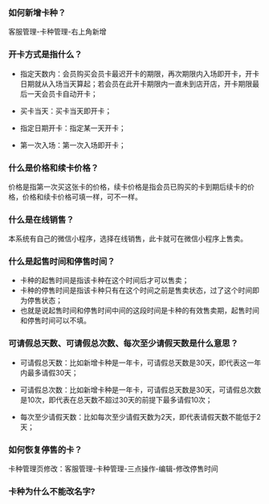 ### 如何新增卡种？

客服管理-卡种管理-右上角新增

### 开卡方式是指什么？

- 指定天数内：会员购买会员卡最迟开卡的期限，再次期限内入场即开卡，开卡日期就从入场当天算起；若会员在此开卡期限内一直未到店开店，开卡期限最后一天会员卡自动开卡；      
- 买卡当天：买卡当天即开卡；

- 指定日期开卡：指定某一天开卡；

- 第一次入场：第一次入场即开卡；


### 什么是价格和续卡价格？

价格是指第一次买这张卡的价格，续卡价格是指会员已购买的卡到期后续卡的价格，价格和续卡价格可填一样，可不一样。

### 什么是在线销售？

本系统有自己的微信小程序，选择在线销售，此卡就可在微信小程序上售卖。

### 什么是起售时间和停售时间？

- 卡种的起售时间是指该卡种在这个时间后才可以售卖；
- 卡种的停售时间是指该卡种只有在这个时间之前是售卖状态，过了这个时间即为停售状态；
- 也就是说起售时间和停售时间中间的这段时间是卡种的有效售卖期，起售时间和停售时间可以不填。

### 可请假总天数、可请假总次数、每次至少请假天数是什么意思？

- 可请假总天数：比如新增卡种是一年卡，可请假总天数是30天，即代表这一年内最多请假30天；

- 可请假总次数：比如新增卡种是一年卡，可请假总天数是30天，可请假总次数是10次，即代表在总天数不超过30天的前提下最多请假10次；

- 每次至少请假天数：比如每次至少请假天数为2天，即代表请假天数不能低于2天；


### 如何恢复停售的卡？

卡种管理页修改：客服管理-卡种管理-三点操作-编辑-修改停售时间

### 卡种为什么不能改名字?

